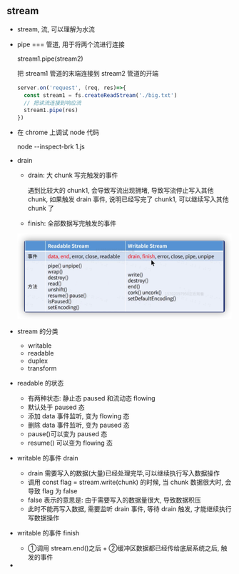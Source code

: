 ## stream

- stream, 流, 可以理解为水流

- pipe === 管道, 用于将两个流进行连接

  stream1.pipe(stream2) 

  把 stream1 管道的末端连接到 stream2 管道的开端

  ```javascript
  server.on('request', (req, res)=>{
  	const stream1 = fs.createReadStream('./big.txt')
    // 把读流连接到响应流
  	stream1.pipe(res)
  })
  ```

- 在 chrome 上调试 node 代码

  node --inspect-brk 1.js 

- drain 

  - drain: 大 chunk 写完触发的事件

    遇到比较大的 chunk1, 会导致写流出现拥堵, 导致写流停止写入其他chunk, 如果触发 drain 事件, 说明已经写完了 chunk1, 可以继续写入其他 chunk 了

  - finish: 全部数据写完触发的事件

  ![](https://raw.githubusercontent.com/wojiaofengzhongzhuifeng/image-host/master/img/20200720224049.png)

- stream 的分类
  - writable
  - readable
  - duplex
  - transform
- readable 的状态
  - 有两种状态: 静止态 paused 和流动态 flowing
  - 默认处于 paused 态
  - 添加 data 事件监听, 变为 flowing 态
  - 删除 data 事件监听, 变为 paused 态
  - pause()可以变为 paused 态
  - resume() 可以变为 flowing 态
- writable 的事件 drain
  - drain 需要写入的数据(大量)已经处理完毕,可以继续执行写入数据操作
  - 调用 const flag = stream.write(chunk) 的时候, 当 chunk 数据很大时, 会导致 flag 为 false
  - false 表示的意思是: 由于需要写入的数据量很大, 导致数据积压
  - 此时不能再写入数据, 需要监听 drain 事件, 等待 drain 触发, 才能继续执行写数据操作

- writable 的事件 finish
  - ①调用 stream.end()之后 + ②缓冲区数据都已经传给底层系统之后, 触发的事件
- 




